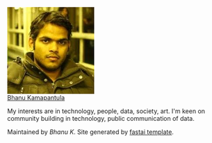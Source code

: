 <link rel="me" href="https://twitter.com/thoughtisdead" />
<link rel="me" href="https://github.com/bkamapantula" />
<div class="h-card">
  <img class="u-photo" src="images/pic.jpeg" alt="personal picture" style="display: block;"/>
  <a class="u-url u-uid" href="https://bkamapantula.github.io">Bhanu Kamapantula</a>
  <p class="p-note">
    My interests are in technology, people, data, society, art. I'm keen on community building in technology, public communication of data.
  </p>
</div>

Maintained by *Bhanu K*. Site generated by [fastai template](https://github.com/fastai/fast_template).
